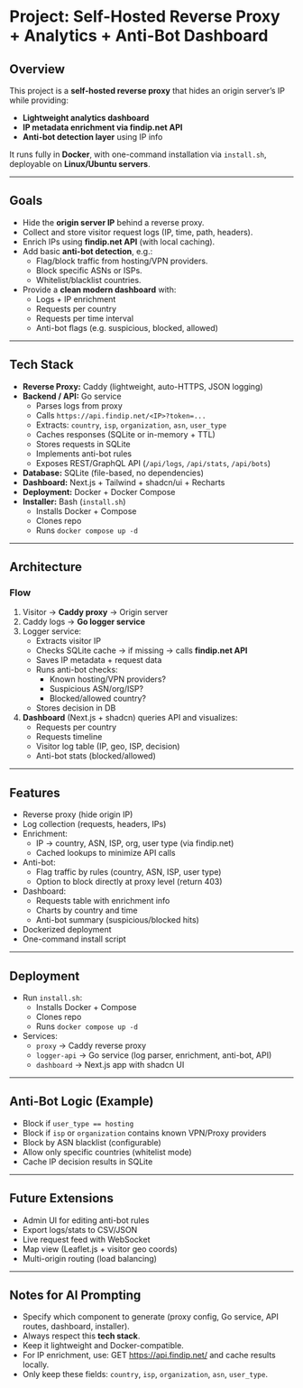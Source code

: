 # Project: Self-Hosted Reverse Proxy + Analytics + Anti-Bot Dashboard

## Overview

This project is a **self-hosted reverse proxy** that hides an origin server’s IP while providing:

- **Lightweight analytics dashboard**
- **IP metadata enrichment via findip.net API**
- **Anti-bot detection layer** using IP info

It runs fully in **Docker**, with one-command installation via `install.sh`, deployable on **Linux/Ubuntu servers**.

---

## Goals

- Hide the **origin server IP** behind a reverse proxy.
- Collect and store visitor request logs (IP, time, path, headers).
- Enrich IPs using **findip.net API** (with local caching).
- Add basic **anti-bot detection**, e.g.:
  - Flag/block traffic from hosting/VPN providers.
  - Block specific ASNs or ISPs.
  - Whitelist/blacklist countries.
- Provide a **clean modern dashboard** with:
  - Logs + IP enrichment
  - Requests per country
  - Requests per time interval
  - Anti-bot flags (e.g. suspicious, blocked, allowed)

---

## Tech Stack

- **Reverse Proxy:** Caddy (lightweight, auto-HTTPS, JSON logging)
- **Backend / API:** Go service
  - Parses logs from proxy
  - Calls `https://api.findip.net/<IP>?token=...`
  - Extracts: `country`, `isp`, `organization`, `asn`, `user_type`
  - Caches responses (SQLite or in-memory + TTL)
  - Stores requests in SQLite
  - Implements anti-bot rules
  - Exposes REST/GraphQL API (`/api/logs`, `/api/stats`, `/api/bots`)
- **Database:** SQLite (file-based, no dependencies)
- **Dashboard:** Next.js + Tailwind + shadcn/ui + Recharts
- **Deployment:** Docker + Docker Compose
- **Installer:** Bash (`install.sh`)
  - Installs Docker + Compose
  - Clones repo
  - Runs `docker compose up -d`

---

## Architecture

### Flow

1. Visitor → **Caddy proxy** → Origin server
2. Caddy logs → **Go logger service**
3. Logger service:
   - Extracts visitor IP
   - Checks SQLite cache → if missing → calls **findip.net API**
   - Saves IP metadata + request data
   - Runs anti-bot checks:
     - Known hosting/VPN providers?
     - Suspicious ASN/org/ISP?
     - Blocked/allowed country?
   - Stores decision in DB
4. **Dashboard** (Next.js + shadcn) queries API and visualizes:
   - Requests per country
   - Requests timeline
   - Visitor log table (IP, geo, ISP, decision)
   - Anti-bot stats (blocked/allowed)

---

## Features

- Reverse proxy (hide origin IP)
- Log collection (requests, headers, IPs)
- Enrichment:
  - IP → country, ASN, ISP, org, user type (via findip.net)
  - Cached lookups to minimize API calls
- Anti-bot:
  - Flag traffic by rules (country, ASN, ISP, user type)
  - Option to block directly at proxy level (return 403)
- Dashboard:
  - Requests table with enrichment info
  - Charts by country and time
  - Anti-bot summary (suspicious/blocked hits)
- Dockerized deployment
- One-command install script

---

## Deployment

- Run `install.sh`:
  - Installs Docker + Compose
  - Clones repo
  - Runs `docker compose up -d`
- Services:
  - `proxy` → Caddy reverse proxy
  - `logger-api` → Go service (log parser, enrichment, anti-bot, API)
  - `dashboard` → Next.js app with shadcn UI

---

## Anti-Bot Logic (Example)

- Block if `user_type == hosting`
- Block if `isp` or `organization` contains known VPN/Proxy providers
- Block by ASN blacklist (configurable)
- Allow only specific countries (whitelist mode)
- Cache IP decision results in SQLite

---

## Future Extensions

- Admin UI for editing anti-bot rules
- Export logs/stats to CSV/JSON
- Live request feed with WebSocket
- Map view (Leaflet.js + visitor geo coords)
- Multi-origin routing (load balancing)

---

## Notes for AI Prompting

- Specify which component to generate (proxy config, Go service, API routes, dashboard, installer).
- Always respect this **tech stack**.
- Keep it lightweight and Docker-compatible.
- For IP enrichment, use:
  GET https://api.findip.net/
  and cache results locally.
- Only keep these fields: `country`, `isp`, `organization`, `asn`, `user_type`.
